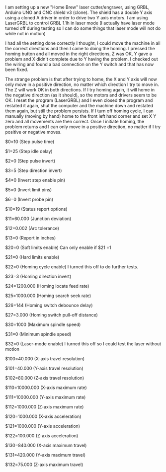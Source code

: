 I am setting up a new "Home Brew" laser cutter/engraver, using GRBL, Arduino UNO and CNC shield v3 (clone). The shield has a double Y axis using a cloned A driver in order to drive two Y axis motors. I am using LaserGRBL to control GRBL 1.1h in laser mode (I actually have laser mode turned off during testing so I can do some things that laser mode will not do while not in motion)

I had all the setting done correctly I thought, I could move the machine in all the correct directions and then I came to doing the homing.
I pressed the homing button and all moved in the right directions, Z was OK, Y gave a problem and X didn't complete due to Y having the problem. I checked out the wiring and found a bad connection on the Y switch and that has now been fixed.

The strange problem is that after trying to home, the X and Y axis will now only move in a positive direction, no matter which direction I try to move in. The Z will work OK in both directions. If I try homing again, it will home in the negative direction (as it should), so the motors and drivers seem to be OK.
I reset the program (LaserGRBL) and I even closed the program and restated it again, shut the computer and the machine down and restated them again, but still the problem persists.
If I turn off homing cycle, I can manually (moving by hand) home to the front left hand corner and set X Y zero and all movements are then correct. Once I initiate homing, the problem returns and I can only move in a positive direction, no matter if I try positive or negative moves.

$0=10 (Step pulse time)

$1=25 (Step idle delay)

$2=0 (Step pulse invert)

$3=5 (Step direction invert)

$4=0 (Invert step enable pin)

$5=0 (Invert limit pins)

$6=0 (Invert probe pin)

$10=19 (Status report options)

$11=60.000 (Junction deviation)

$12=0.002 (Arc tolerance)

$13=0 (Report in inches)

$20=0 (Soft limits enable)  Can only enable if $21 =1

$21=0 (Hard limits enable)

$22=0 (Homing cycle enable) I turned this off to do further tests.

$23=3 (Homing direction invert)

$24=1200.000 (Homing locate feed rate)

$25=1000.000 (Homing search seek rate)

$26=144 (Homing switch debounce delay)

$27=3.000 (Homing switch pull-off distance)

$30=1000 (Maximum spindle speed)

$31=0 (Minimum spindle speed)

$32=0 (Laser-mode enable) I turned this off so I could test the laser without motion

$100=40.000 (X-axis travel resolution)

$101=40.000 (Y-axis travel resolution)

$102=80.000 (Z-axis travel resolution)

$110=10000.000 (X-axis maximum rate)

$111=10000.000 (Y-axis maximum rate)

$112=1000.000 (Z-axis maximum rate)

$120=1000.000 (X-axis acceleration)

$121=1000.000 (Y-axis acceleration)

$122=100.000 (Z-axis acceleration)

$130=840.000 (X-axis maximum travel)

$131=420.000 (Y-axis maximum travel)

$132=75.000 (Z-axis maximum travel)
